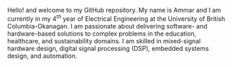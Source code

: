 Hello! and welcome to my GitHub repository. My name is Ammar and I am currently in my $4^{th}$ year of Electrical Engineering at the University of British Columbia-Okanagan. I am passionate about delivering software- and hardware-based solutions to complex problems in the education, healthcare, and sustainability domains. I am skilled in mixed-signal hardware design, digital signal processing (DSP), embedded systems design, and automation.  
